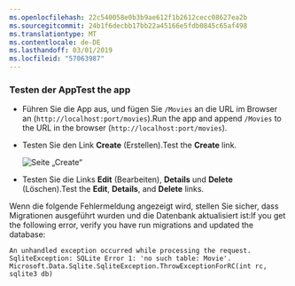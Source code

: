 ```yaml
---
ms.openlocfilehash: 22c540058e0b3b9ae612f1b2612cecc08627ea2b
ms.sourcegitcommit: 24b1f6decbb17bb22a45166e5fdb0845c65af498
ms.translationtype: MT
ms.contentlocale: de-DE
ms.lasthandoff: 03/01/2019
ms.locfileid: "57063987"
---
```

<a name="test"></a>
### <a name="test-the-app"></a><span data-ttu-id="1fda4-101">Testen der App</span><span class="sxs-lookup"><span data-stu-id="1fda4-101">Test the app</span></span>

* <span data-ttu-id="1fda4-102">Führen Sie die App aus, und fügen Sie `/Movies` an die URL im Browser an (`http://localhost:port/movies`).</span><span class="sxs-lookup"><span data-stu-id="1fda4-102">Run the app and append `/Movies` to the URL in the browser (`http://localhost:port/movies`).</span></span>
* <span data-ttu-id="1fda4-103">Testen Sie den Link **Create** (Erstellen).</span><span class="sxs-lookup"><span data-stu-id="1fda4-103">Test the **Create** link.</span></span>

  ![Seite „Create“](../../tutorials/razor-pages/model/_static/conan.png)

<a name="scaffold"></a>

* <span data-ttu-id="1fda4-105">Testen Sie die Links **Edit** (Bearbeiten), **Details** und **Delete** (Löschen).</span><span class="sxs-lookup"><span data-stu-id="1fda4-105">Test the **Edit**, **Details**, and **Delete** links.</span></span>

<span data-ttu-id="1fda4-106">Wenn die folgende Fehlermeldung angezeigt wird, stellen Sie sicher, dass Migrationen ausgeführt wurden und die Datenbank aktualisiert ist:</span><span class="sxs-lookup"><span data-stu-id="1fda4-106">If you get the following error, verify you have run migrations and updated the database:</span></span>

```
An unhandled exception occurred while processing the request.
SqliteException: SQLite Error 1: 'no such table: Movie'.
Microsoft.Data.Sqlite.SqliteException.ThrowExceptionForRC(int rc, sqlite3 db)
```
